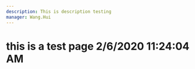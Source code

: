 ```yaml
---
description: This is description testing
manager: Wang.Hui
---
```

# this is a test page 2/6/2020 11:24:04 AM